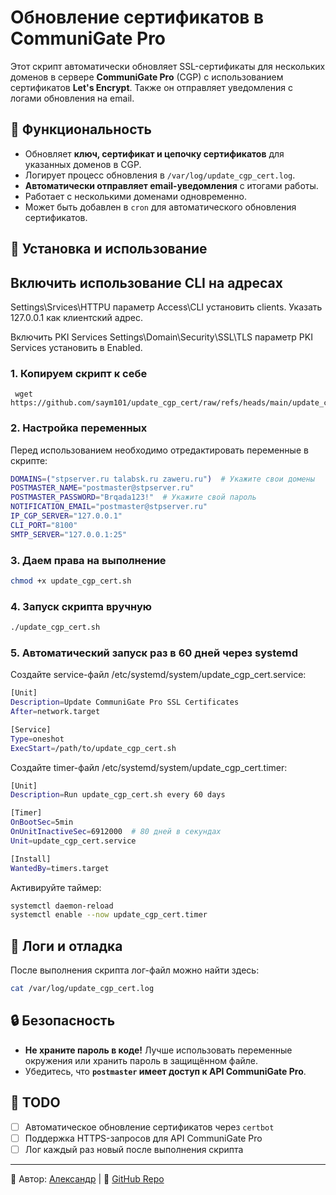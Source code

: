# Обновление сертификатов в CommuniGate Pro

Этот скрипт автоматически обновляет SSL-сертификаты для нескольких доменов в сервере **CommuniGate Pro** (CGP) с использованием сертификатов **Let's Encrypt**. Также он отправляет уведомления с логами обновления на email.

## 📌 Функциональность
- Обновляет **ключ, сертификат и цепочку сертификатов** для указанных доменов в CGP.
- Логирует процесс обновления в `/var/log/update_cgp_cert.log`.
- **Автоматически отправляет email-уведомления** с итогами работы.
- Работает с несколькими доменами одновременно.
- Может быть добавлен в `cron` для автоматического обновления сертификатов.

## 🔧 Установка и использование

## Включить использование CLI на адресах

Settings\Srvices\HTTPU параметр Access\CLI установить clients.
Указать 127.0.0.1 как клиентский адрес.

Включить PKI Services
Settings\Domain<NameDomain>\Security\SSL\TLS параметр PKI Services установить в Enabled.

### 1. Копируем скрипт к себе
```
 wget https://github.com/saym101/update_cgp_cert/raw/refs/heads/main/update_cgp_cert.sh
```

### 2. Настройка переменных
Перед использованием необходимо отредактировать переменные в скрипте:
```bash
DOMAINS=("stpserver.ru talabsk.ru zaweru.ru")  # Укажите свои домены
POSTMASTER_NAME="postmaster@stpserver.ru"
POSTMASTER_PASSWORD="Brqada123!"  # Укажите свой пароль
NOTIFICATION_EMAIL="postmaster@stpserver.ru"
IP_CGP_SERVER="127.0.0.1"
CLI_PORT="8100"
SMTP_SERVER="127.0.0.1:25"
```

### 3. Даем права на выполнение
```bash
chmod +x update_cgp_cert.sh
```

### 4. Запуск скрипта вручную
```bash
./update_cgp_cert.sh
```

### 5. Автоматический запуск раз в 60 дней через systemd
Создайте service-файл /etc/systemd/system/update_cgp_cert.service:
```bash
[Unit]
Description=Update CommuniGate Pro SSL Certificates
After=network.target

[Service]
Type=oneshot
ExecStart=/path/to/update_cgp_cert.sh
```
Создайте timer-файл /etc/systemd/system/update_cgp_cert.timer:
```bash
[Unit]
Description=Run update_cgp_cert.sh every 60 days

[Timer]
OnBootSec=5min
OnUnitInactiveSec=6912000  # 80 дней в секундах
Unit=update_cgp_cert.service

[Install]
WantedBy=timers.target
```
Активируйте таймер:
```bash
systemctl daemon-reload
systemctl enable --now update_cgp_cert.timer
```

## 📜 Логи и отладка
После выполнения скрипта лог-файл можно найти здесь:
```bash
cat /var/log/update_cgp_cert.log
```

## 🔒 Безопасность
- **Не храните пароль в коде!** Лучше использовать переменные окружения или хранить пароль в защищённом файле.
- Убедитесь, что **`postmaster` имеет доступ к API CommuniGate Pro**.

## 🎯 TODO
- [ ] Автоматическое обновление сертификатов через `certbot`
- [ ] Поддержка HTTPS-запросов для API CommuniGate Pro
- [ ] Лог каждый раз новый после выполнения скрипта

---

📌 Автор: [Александр](https://github.com/saym101) | 🚀 [GitHub Repo](https://github.com/saym101/update_cgp_cert)

